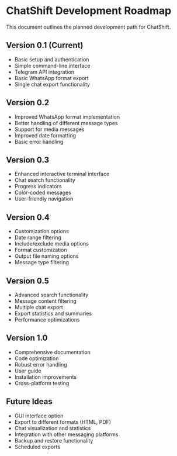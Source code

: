 # ChatShift Development Roadmap

This document outlines the planned development path for ChatShift.

## Version 0.1 (Current)
- Basic setup and authentication
- Simple command-line interface
- Telegram API integration
- Basic WhatsApp format export
- Single chat export functionality

## Version 0.2
- Improved WhatsApp format implementation
- Better handling of different message types
- Support for media messages
- Improved date formatting
- Basic error handling

## Version 0.3
- Enhanced interactive terminal interface
- Chat search functionality
- Progress indicators
- Color-coded messages
- User-friendly navigation

## Version 0.4
- Customization options
- Date range filtering
- Include/exclude media options
- Format customization
- Output file naming options
- Message type filtering

## Version 0.5
- Advanced search functionality
- Message content filtering
- Multiple chat export
- Export statistics and summaries
- Performance optimizations

## Version 1.0
- Comprehensive documentation
- Code optimization
- Robust error handling
- User guide
- Installation improvements
- Cross-platform testing

## Future Ideas
- GUI interface option
- Export to different formats (HTML, PDF)
- Chat visualization and statistics
- Integration with other messaging platforms
- Backup and restore functionality
- Scheduled exports
